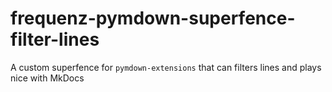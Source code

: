 # frequenz-pymdown-superfence-filter-lines
A custom superfence for `pymdown-extensions` that can filters lines and plays nice with MkDocs
